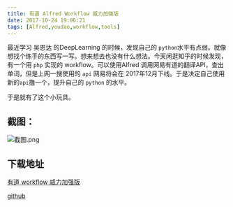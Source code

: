 ```yaml
---
title: 有道 Alfred Workflow 威力加强版
date: 2017-10-24 19:06:21
tags: [Alfred,youdao,workflow,tools]
---
```


最近学习 吴恩达 的DeepLearning 的时候，发现自己的 `python`水平有点弱。就像想找个练手的东西写一写。想来想去也没有什么想法。今天闲逛知乎的时候发现，有一个用 `php` 实现的 workflow。可以使用Alfred 调用网易有道的翻译API，查出单词，但是上网一搜使用的 `api` 网易将会在 2017年12月下线。于是决定自己使用新的`api`撸一个，提升自己的 `python` 的水平。

于是就有了这个小玩具。

<!--more-->

## 截图：

![截图.png](https://img.xilidou.com/img/youdao.png)

## 下载地址
[有道 workflow 威力加强版](https://img.xilidou.com/img/youdao_pro.alfredworkflow)

[github](https://github.com/diaozxin007/youdao)